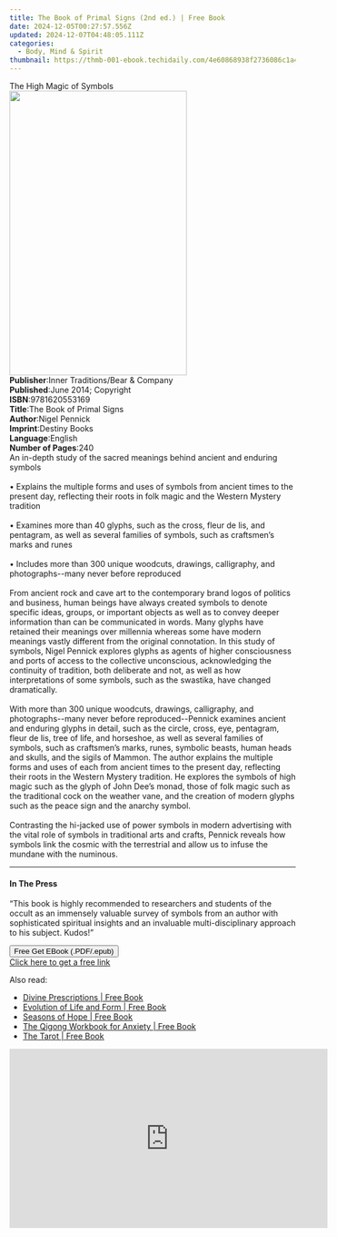 ```yaml
---
title: The Book of Primal Signs (2nd ed.) | Free Book
date: 2024-12-05T00:27:57.556Z
updated: 2024-12-07T04:48:05.111Z
categories:
  - Body, Mind & Spirit
thumbnail: https://thmb-001-ebook.techidaily.com/4e60868938f2736086c1a4ba9d01f91567e82fbfd320543765297a649784be95.jpg
---
```

<main id="book-container">
  <div class="flex flex-col">
    <div class="book-brief flex-1 py-6 px-4 sm:p-6 md:py-10 md:px-8">
      <!-- brief-->
      <div class="book-brief-main">The High Magic of Symbols</div>
    </div>
    <div
      class="book-meta-info flex-1 grid gap-4 col-start-1 col-end-3 row-start-1 sm:mb-6 sm:grid-cols-4 lg:gap-6 lg:col-start-2 lg:row-end-6 lg:row-span-6 lg:mb-0"
    >
      <div
        class="book-meta-info-left place-content-center mt-4 p-4 text-sm leading-6 col-start-2 col-span-2 dark:text-slate-400"
      >
        <img
          class="w-full h-500 object-cover rounded-lg sm:h-255 sm:col-span-2 lg:col-span-full"
          src="https://img-001-ebook.techidaily.com/f9452b3be6461bc2a83de634d0c279e05aaca65570d71e2875cd38be2e6c64e8.jpg"
          alt=""
          width="312"
          height="500"
        />
      </div>
      <div
        class="book-meta-info-right mt-2 col-start-1 row-start-2 col-span-3 self-center"
      >
        <!-- meta data  -->
        <div class="flex flex-col px-4 md:px-8">
          <div class="flex-1">
            <strong>Publisher</strong>:<span class="px-2"
              >Inner Traditions/Bear &amp; Company</span
            >
          </div>
          <div class="flex-1">
            <strong>Published</strong>:<span class="px-2"
              >June 2014; Copyright</span
            >
          </div>
          <div class="flex-1">
            <strong>ISBN</strong>:<span class="px-2">9781620553169</span>
          </div>
          <div class="flex-1">
            <strong>Title</strong>:<span class="px-2"
              >The Book of Primal Signs</span
            >
          </div>
          <div class="flex-1">
            <strong>Author</strong>:<span class="px-2">Nigel Pennick</span>
          </div>
          <div class="flex-1">
            <strong>Imprint</strong>:<span class="px-2">Destiny Books</span>
          </div>
          <div class="flex-1">
            <strong>Language</strong>:<span class="px-2">English</span>
          </div>
          <div class="flex-1">
            <strong>Number of Pages</strong>:<span class="px-2">240</span>
          </div>
        </div>
      </div>
    </div>
    <div class="book-description flex-1 py-6 px-4 sm:p-6 md:py-10 md:px-8">
      <div class="book-description-main">
        <div accordion-content="" id="description">
          An in-depth study of the sacred meanings behind ancient and enduring
          symbols <br />
          <br />• Explains the multiple forms and uses of symbols from ancient
          times to the present day, reflecting their roots in folk magic and the
          Western Mystery tradition <br />
          <br />• Examines more than 40 glyphs, such as the cross, fleur de lis,
          and pentagram, as well as several families of symbols, such as
          craftsmen’s marks and runes <br />
          <br />• Includes more than 300 unique woodcuts, drawings, calligraphy,
          and photographs--many never before reproduced <br />
          <br />From ancient rock and cave art to the contemporary brand logos
          of politics and business, human beings have always created symbols to
          denote specific ideas, groups, or important objects as well as to
          convey deeper information than can be communicated in words. Many
          glyphs have retained their meanings over millennia whereas some have
          modern meanings vastly different from the original connotation. In
          this study of symbols, Nigel Pennick explores glyphs as agents of
          higher consciousness and ports of access to the collective
          unconscious, acknowledging the continuity of tradition, both
          deliberate and not, as well as how interpretations of some symbols,
          such as the swastika, have changed dramatically. <br />
          <br />With more than 300 unique woodcuts, drawings, calligraphy, and
          photographs--many never before reproduced--Pennick examines ancient
          and enduring glyphs in detail, such as the circle, cross, eye,
          pentagram, fleur de lis, tree of life, and horseshoe, as well as
          several families of symbols, such as craftsmen’s marks, runes,
          symbolic beasts, human heads and skulls, and the sigils of Mammon. The
          author explains the multiple forms and uses of each from ancient times
          to the present day, reflecting their roots in the Western Mystery
          tradition. He explores the symbols of high magic such as the glyph of
          John Dee’s monad, those of folk magic such as the traditional cock on
          the weather vane, and the creation of modern glyphs such as the peace
          sign and the anarchy symbol. <br />
          <br />Contrasting the hi-jacked use of power symbols in modern
          advertising with the vital role of symbols in traditional arts and
          crafts, Pennick reveals how symbols link the cosmic with the
          terrestrial and allow us to infuse the mundane with the numinous.
        </div>
        <div class="accordion-fader"></div>
      </div>
    </div>
    <div class="book-excerpts flex-1 py-6 px-4 sm:p-6 md:py-10 md:px-8">
      <!-- excerpts-->
      <div class="book-excerpts-main">
        <hr />
        <h4 class="placeholder placeholder-heading">
          <span>In The Press</span>
        </h4>
        <p>
          “This book is highly recommended to researchers and students of the
          occult as an immensely valuable survey of symbols from an author with
          sophisticated spiritual insights and an invaluable multi-disciplinary
          approach to his subject. Kudos!”
        </p>
      </div>
    </div>
    <div
      class="book-about-author flex-1 py-6 px-4 sm:p-6 md:py-10 md:px-8"
    ></div>
    <div class="book-free-get flex-1 py-6 px-4 sm:p-6 md:py-10 md:px-8">
      <button
        id="btn-free-get"
        class="bg-blue-500 hover:bg-blue-700 text-white font-bold py-2 px-4 rounded"
      >
        Free Get EBook (.PDF/.epub)
      </button>
      <div id="countdown-display" class="px-2 text-lg mt-2"></div>
      <a
        id="free-link"
        class="hidden bg-blue-500 hover:bg-blue-700 text-white font-bold py-2 px-4 rounded"
        href="https://www.ebooks.com/en-us/book/95782666/the-book-of-primal-signs/nigel-pennick/"
        target="_blank"
        >Click here to get a free link</a
      >
    </div>
    <script>
      let countdownTime = 0;
      let countdownInterval = null;
      document
        .getElementById('btn-free-get')
        .addEventListener('click', startCountdown);
      function startCountdown() {
        countdownTime = new Date().getTime() + 60000 * 3;
        countdownInterval = setInterval(updateCountdown, 1000);
        document.getElementById('btn-free-get').disabled = true;
        document
          .getElementById('btn-free-get')
          .classList.add('bg-gray-500', 'cursor-not-allowed');
      }
      function updateCountdown() {
        let currentTime = new Date().getTime();
        let timeLeft = countdownTime - currentTime;
        let secondsLeft = Math.floor(timeLeft / 1000);
        document.getElementById('countdown-display').innerHTML =
          `Remaining time: ${secondsLeft} seconds.`;
        if (secondsLeft <= 0) {
          clearInterval(countdownInterval);
          document.getElementById('btn-free-get').classList.add('hidden');
          document.getElementById('free-link').classList.remove('hidden');
          document.getElementById('countdown-display').innerHTML = '';
        }
      }
    </script>
  </div>
</main>

<ins class="adsbygoogle"
      style="display:block"
      data-ad-client="ca-pub-7571918770474297"
      data-ad-slot="8358498916"
      data-ad-format="auto"
      data-full-width-responsive="true"></ins>
    

<span class="atpl-alsoreadstyle">Also read:</span>
<div><ul>
<li><a href="https://novels-ebooks.techidaily.com/1716816-9781466877863-divine-prescriptions/"><u>Divine Prescriptions | Free Book</u></a></li>
<li><a href="https://novels-ebooks.techidaily.com/1716377-9781776537365-evolution-of-life-and-form/"><u>Evolution of Life and Form | Free Book</u></a></li>
<li><a href="https://novels-ebooks.techidaily.com/1712936-9781473510333-seasons-of-hope/"><u>Seasons of Hope | Free Book</u></a></li>
<li><a href="https://novels-ebooks.techidaily.com/1710061-9781608829507-the-qigong-workbook-for-anxiety/"><u>The Qigong Workbook for Anxiety | Free Book</u></a></li>
<li><a href="https://novels-ebooks.techidaily.com/1713677-9781615645459-the-tarot/"><u>The Tarot | Free Book</u></a></li>
</ul></div>

<!-- affiliate ads begin -->
<iframe width="560" height="315" src="https://www.youtube.com/embed/7JBG_O3Vnh4?si=lUO0fta6YPJ50qjg" title="YouTube video player" frameborder="0" allow="accelerometer; autoplay; clipboard-write; encrypted-media; gyroscope; picture-in-picture; web-share" referrerpolicy="strict-origin-when-cross-origin" allowfullscreen></iframe>
<!-- affiliate ads end -->

